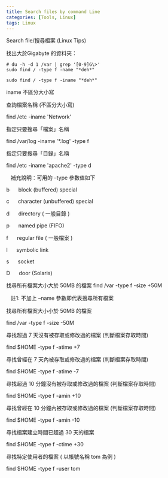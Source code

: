 ```yaml
---
title: Search files by command Line
categories: [Tools, Linux]
tags: Linux
---
```

Search file/搜尋檔案 (Linux Tips)

找出大於Gigabyte 的資料夾：
```console
# du -h -d 1 /var | grep '[0-9]G\>'
sudo find / -type f -name "*deh*"

sudo find / -type f -iname "*deh*"   
```

iname 不區分大小寫

查詢檔案名稱 (不區分大小寫)

find /etc -iname 'Network'

指定只要搜尋「檔案」名稱

find /var/log -iname '*.log' -type f

指定只要搜尋「目錄」名稱

find /etc -iname 'apache2' -type d

   補充說明：可用的 –type 參數值如下

b      block (buffered) special

c      character (unbuffered) special

d      directory ( 一般目錄 )

p      named pipe (FIFO)

f      regular file ( 一般檔案 )

l      symbolic link

s      socket

D      door (Solaris)

找尋所有檔案大小大於 50MB 的檔案
find /var -type f -size +50M

   註1: 不加上 –name 參數即代表搜尋所有檔案

找尋所有檔案大小小於 50MB 的檔案

find /var -type f -size -50M

尋找超過 7 天沒有被存取或修改過的檔案 (判斷檔案存取時間)

find $HOME -type f -atime +7

尋找曾經在 7 天內被存取或修改過的檔案 (判斷檔案存取時間)

find $HOME -type f -atime -7

尋找超過 10 分鐘沒有被存取或修改過的檔案 (判斷檔案存取時間)

find $HOME -type f -amin +10

尋找曾經在 10 分鐘內被存取或修改過的檔案 (判斷檔案存取時間)

find $HOME -type f -amin -10

尋找檔案建立時間已超過 30 天的檔案

find $HOME -type f -ctime +30

尋找特定使用者的檔案 ( 以帳號名稱 tom 為例 )

find $HOME -type f -user tom

